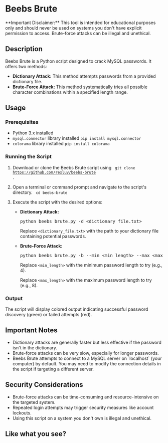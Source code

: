<h1>Beebs Brute</h1>

<p>**Important Disclaimer:** This tool is intended for educational purposes only and should never be used on systems you don't have explicit permission to access. Brute-force attacks can be illegal and unethical.</p>

<h2>Description</h2>

<p>Beebs Brute is a Python script designed to crack MySQL passwords. It offers two methods:</p>

<ul>
  <li><strong>Dictionary Attack:</strong> This method attempts passwords from a provided dictionary file.</li>
  <li><strong>Brute-Force Attack:</strong> This method systematically tries all possible character combinations within a specified length range.</li>
</ul>

<h2>Usage</h2>
<h3>Prerequisites</h3>

<ul>
  <li>Python 3.x installed</li>
  <li><code>mysql.connector</code> library installed <code>pip install mysql.connector</code></li>
  <li><code>colorama</code> library installed <code>pip install colorama</code></li>
</ul>

<h3>Running the Script</h3>

1. Download or clone the Beebs Brute script using <code> git clone https://github.com/rexluv/beebs-brute </code>.
2. Open a terminal or command prompt and navigate to the script's directory. <code> cd beebs-brute </code>
3. Execute the script with the desired options:

   <ul>
     <li><strong>Dictionary Attack:</strong></li>
     <pre>python beebs_brute.py -d &lt;dictionary_file.txt&gt;</pre>
     <p>Replace <code>&lt;dictionary_file.txt&gt;</code> with the path to your dictionary file containing potential passwords.</p>
     <li><strong>Brute-Force Attack:</strong></li>
     <pre>python beebs_brute.py -b --min &lt;min_length&gt; --max &lt;max_length&gt;</pre>
     <p>Replace <code>&lt;min_length&gt;</code> with the minimum password length to try (e.g., 4).</p>
     <p>Replace <code>&lt;max_length&gt;</code> with the maximum password length to try (e.g., 8).</p>
   </ul>

<h3>Output</h3>

<p>The script will display colored output indicating successful password discovery (green) or failed attempts (red).</p>

<h2>Important Notes</h2>

<ul>
  <li>Dictionary attacks are generally faster but less effective if the password isn't in the dictionary.</li>
  <li>Brute-force attacks can be very slow, especially for longer passwords.</li>
  <li>Beebs Brute attempts to connect to a MySQL server on `localhost` (your computer) by default. You may need to modify the connection details in the script if targeting a different server.</li>
</ul>

<h2>Security Considerations</h2>

<ul>
  <li>Brute-force attacks can be time-consuming and resource-intensive on the targeted system.</li>
  <li>Repeated login attempts may trigger security measures like account lockouts.</li>
  <li>Using this script on a system you don't own is illegal and unethical.</li>
</ul>

<h2>Like what you see?</h2>

